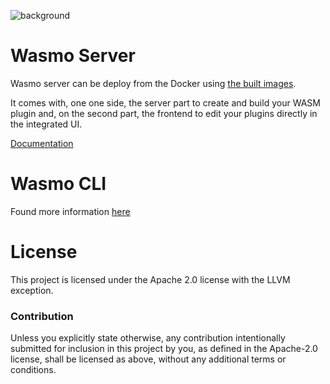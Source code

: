 ![background](https://github.com/MAIF/wasmo/assets/6641669/7a9dafe6-0d0b-4c60-be09-eecdfe179aa8)

# Wasmo Server

Wasmo server can be deploy from the Docker using [the built images](https://hub.docker.com/r/maif/wasmo).

It comes with, one one side, the server part to create and build your WASM plugin and, on the second part, the frontend to edit your plugins directly in the integrated UI.

[Documentation](https://maif.github.io/wasmo)

# Wasmo CLI

Found more information [here](https://github.com/MAIF/wasmo/tree/main/cli)

# License

This project is licensed under the Apache 2.0 license with the LLVM exception.

### Contribution

Unless you explicitly state otherwise, any contribution intentionally submitted
for inclusion in this project by you, as defined in the Apache-2.0 license,
shall be licensed as above, without any additional terms or conditions.
